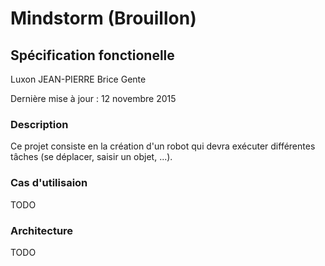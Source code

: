 Mindstorm (Brouillon)
=====================

Spécification fonctionelle 
--------------------------


Luxon JEAN-PIERRE
Brice Gente

Dernière mise à jour : 12 novembre 2015 


### Description

 Ce projet consiste en la création d'un robot qui devra exécuter différentes 
tâches (se déplacer, saisir un objet, ...).

### Cas d'utilisaion

TODO



### Architecture

TODO


